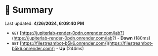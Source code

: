 # 📖 Summary
Last updated: **4/26/2024, 6:09:40 PM**

- `GET` [https://jupiterlab-render-0pdn.onrender.com/lab?](https://jupiterlab-render-0pdn.onrender.com/lab?) - **Down** (180ms)
- `GET` [https://filestreambot-b5k6.onrender.com/](https://filestreambot-b5k6.onrender.com/) - **Up** (244ms)
